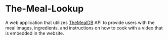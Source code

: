 # The-Meal-Lookup
A web application that utilizes <a href="https://www.themealdb.com/api.php">TheMealDB</a>  API to provide users with the meal images, ingredients, and instructions on how to cook with a video that is embedded in the website.
